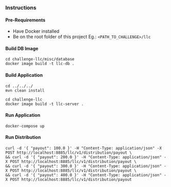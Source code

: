 ### Instructions

#### Pre-Requirements
- Have Docker installed
- Be on the root folder of this project Eg.: `<PATH_TO_CHALLENGE>/llc`

#### Build DB Image
```shell script
cd challenge-llc/misc/database
docker image build -t llc-db .
```

#### Build Application
```shell script
cd ../../../
mvn clean install

cd challenge-llc
docker image build -t llc-server .
```

#### Run Application
```shell script
docker-compose up
```

#### Run Distribution
```shell script
curl -d '{ "payout": 100.0 }' -H "Content-Type: application/json" -X POST http://localhost:8885/llc/v1/distribution/payout \
&& curl -d '{ "payout": 200.0 }' -H "Content-Type: application/json" -X POST http://localhost:8885/llc/v1/distribution/payout \
&& curl -d '{ "payout": 300.0 }' -H "Content-Type: application/json" -X POST http://localhost:8885/llc/v1/distribution/payout \
&& curl -d '{ "payout": 400.0 }' -H "Content-Type: application/json" -X POST http://localhost:8885/llc/v1/distribution/payout
```